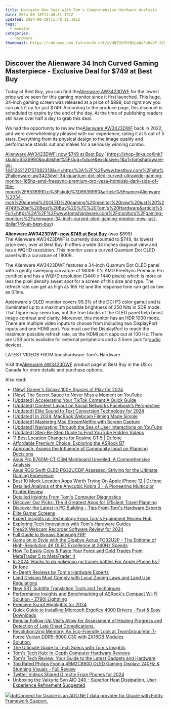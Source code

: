 ```yaml
---
title: Navigate New Gear with Tom's Comprehensive Hardware Analysis
date: 2024-08-18T11:48:11.191Z
updated: 2024-08-19T11:48:11.191Z
tags:
  - monitor
categories:
  - hardware
thumbnail: https://cdn.mos.cms.futurecdn.net/eVdN7QXfbYBGpsNeFxHabF-320-80.jpg
---
```


## Discover the Alienware 34 Inch Curved Gaming Masterpiece - Exclusive Deal for $749 at Best Buy

Today at Best Buy, you can find the[Alienware AW3423DWF](https://shop-links.co/link/?exclusive=1&publisher_slug=itechdaily19598&url=https%3A%2F%2Fshop-links.co%2Flink%3FskuId%3D6536990%26publisher%255Fslug%3Dfuture%26exclusive%3D1%26u1%3Dtomshardware-us-8883365551752564198%26url%3Dhttps%253A%252F%252Fwww.bestbuy.com%252Fsite%252Falienware-aw3423dwf-34-quantum-dot-oled-curved-ultrawide-gaming-monitor-165hz-amd-freesync-premium-pro-vesa-hdmiusb-dark-side-of-the-moon%252F6536990.p%253FskuId%253D6536990%26article%255Fname%3DAlienware%252034-inch%2520curved%2520OLED%2520gaming%2520monitor%2520now%2520just%2520%2524749%2520at%2520Best%2520Buy%2520%257C%2520Tom%27s%2520Hardware%26article%255Furl%3Dhttps%253A%252F%252Fwww.tomshardware.com%252Fmonitors%252Fgaming-monitors%252Falienware-34-inch-curved-oled-gaming-monitor-now-just-dollar749-at-best-buy) for the lowest price we've seen for this gaming monitor since it first launched. This huge, 34-inch gaming screen was released at a price of $899, but right now you can pick it up for just $749\. According to the produce page, this discount is scheduled to expire by the end of the day. At the time of publishing readers still have over half a day to grab this deal.

 We had the opportunity to review the[Alienware AW3423DWF](https://tools.techidaily.com) back in 2022, and were overwhelmingly pleased with our experience, rating it at 5 out of 5 stars. Everything from its physical design to the image quality and performance stands out and makes for a seriously winning combo.

[Alienware AW3423DWF: now $749 at Best Buy](https://cdn.mos.cms.futurecdn.net/VucdWwtqNLVcEAE9mLSYYQ-200-100.jpg "Alienware AW3423DWF: now $749 at Best Buy") ](https://shop-links.co/link?skuId=6536990&publisher%5Fslug=future&exclusive=1&u1=tomshardware-us-1441242121757082318&url=https%3A%2F%2Fwww.bestbuy.com%2Fsite%2Falienware-aw3423dwf-34-quantum-dot-oled-curved-ultrawide-gaming-monitor-165hz-amd-freesync-premium-pro-vesa-hdmiusb-dark-side-of-the-moon%2F6536990.p%3FskuId%3D6536990&article%5Fname=Alienware%2034-inch%20curved%20OLED%20gaming%20monitor%20now%20just%20%24749%20at%20Best%20Buy%20%7C%20Tom's%20Hardware&article%5Furl=https%3A%2F%2Fwww.tomshardware.com%2Fmonitors%2Fgaming-monitors%2Falienware-34-inch-curved-oled-gaming-monitor-now-just-dollar749-at-best-buy)

**Alienware AW3423DWF:** [**now $749 at Best Buy**](https://shop-links.co/link/?exclusive=1&publisher_slug=itechdaily19598&url=https%3A%2F%2Fshop-links.co%2Flink%3FskuId%3D6536990%26publisher%255Fslug%3Dfuture%26exclusive%3D1%26u1%3Dtomshardware-us-1399312051051080225%26url%3Dhttps%253A%252F%252Fwww.bestbuy.com%252Fsite%252Falienware-aw3423dwf-34-quantum-dot-oled-curved-ultrawide-gaming-monitor-165hz-amd-freesync-premium-pro-vesa-hdmiusb-dark-side-of-the-moon%252F6536990.p%253FskuId%253D6536990%26article%255Fname%3DAlienware%252034-inch%2520curved%2520OLED%2520gaming%2520monitor%2520now%2520just%2520%2524749%2520at%2520Best%2520Buy%2520%257C%2520Tom%27s%2520Hardware%26article%255Furl%3Dhttps%253A%252F%252Fwww.tomshardware.com%252Fmonitors%252Fgaming-monitors%252Falienware-34-inch-curved-oled-gaming-monitor-now-just-dollar749-at-best-buy) (was $899)  
 The Alienware AW3423DWF is currently discounted to $749, its lowest price ever, over at Best Buy. It offers a wide 34 inches diagonal view and has a WQHD resolution. This monitor uses a curved Quantum Dot OLED panel with a curvature of 1800R.

 The Alienware AW3423DWF features a 34-inch Quantum Dot OLED panel with a gently sweeping curvature of 1800R. It's AMD FreeSync Premium Pro certified and has a WQHD resolution (3440 x 1440 pixels) which is more or less the pixel density sweet spot for a screen of this size and type. The refresh rate can get as high as 165 Hz and the response time can get as low as 0.1ms.

 Apienware's OLED monitor covers 99.3% of the DCI P3 color gamut and is illuminated up to a maximum possible brightness of 250 Nits in SDR mode. That figure may seem low, but the true blacks of the OLED panel help boost image contrast and clarity. Moreover, this monitor has an HDR 1000 mode. There are multiple video inputs to choose from including two DisplayPort inputs and one HDMI port. You must use the DisplayPort to reach the maximum possible refresh rate, as the HDMI port caps out at 100 Hz. There are USB ports available for external peripherals and a 3.5mm jack for[audio](https://tools.techidaily.com) devices.

 LATEST VIDEOS FROM tomshardware Tom's Hardware

 Visit the[Alienware AW3423DWF](https://shop-links.co/link/?exclusive=1&publisher_slug=itechdaily19598&url=https%3A%2F%2Fshop-links.co%2Flink%3FskuId%3D6536990%26publisher%255Fslug%3Dfuture%26exclusive%3D1%26u1%3Dtomshardware-us-8883365551752564198%26url%3Dhttps%253A%252F%252Fwww.bestbuy.com%252Fsite%252Falienware-aw3423dwf-34-quantum-dot-oled-curved-ultrawide-gaming-monitor-165hz-amd-freesync-premium-pro-vesa-hdmiusb-dark-side-of-the-moon%252F6536990.p%253FskuId%253D6536990%26article%255Fname%3DAlienware%252034-inch%2520curved%2520OLED%2520gaming%2520monitor%2520now%2520just%2520%2524749%2520at%2520Best%2520Buy%2520%257C%2520Tom%27s%2520Hardware%26article%255Furl%3Dhttps%253A%252F%252Fwww.tomshardware.com%252Fmonitors%252Fgaming-monitors%252Falienware-34-inch-curved-oled-gaming-monitor-now-just-dollar749-at-best-buy) product page at Best Buy in the US or Canada for more details and purchase options.

<ins class="adsbygoogle"
     style="display:block"
     data-ad-format="autorelaxed"
     data-ad-client="ca-pub-7571918770474297"
     data-ad-slot="1223367746"></ins>



<ins class="adsbygoogle"
     style="display:block"
     data-ad-client="ca-pub-7571918770474297"
     data-ad-slot="8358498916"
     data-ad-format="auto"
     data-full-width-responsive="true"></ins>

<span class="atpl-alsoreadstyle">Also read:</span>
<div><ul>
<li><a href="https://eaxpv-info.techidaily.com/new-gamers-galaxy-100plus-spaces-of-play-for-2024/"><u>[New] Gamer's Galaxy  100+ Spaces of Play for 2024</u></a></li>
<li><a href="https://facebook-video-footage.techidaily.com/new-the-secret-sauce-to-never-miss-a-moment-on-youtube/"><u>[New] The Secret Sauce to Never Miss a Moment on YouTube</u></a></li>
<li><a href="https://tiktok-video-files.techidaily.com/updated-accelerating-your-tiktok-content-a-quick-guide/"><u>[Updated] Accelerating Your TikTok Content  A Quick Guide</u></a></li>
<li><a href="https://facebook-video-files.techidaily.com/updated-content-layout-on-social-networks-facebooks-perspective/"><u>[Updated] Content Layout on Social Networks  Facebook’s Perspective</u></a></li>
<li><a href="https://fox-friendly.techidaily.com/updated-elite-sound-to-text-conversion-technology-for-2024/"><u>[Updated] Elite Sound to Text Conversion Technology for 2024</u></a></li>
<li><a href="https://remote-screen-capture.techidaily.com/updated-in-2024-macbook-webcam-filming-made-simple/"><u>[Updated] In 2024, MacBook Webcam Filming Made Simple</u></a></li>
<li><a href="https://desktop-recording.techidaily.com/updated-mastering-mac-streamnetflix-with-screen-capture/"><u>[Updated] Mastering Mac  StreamNetflix with Screen Capture</u></a></li>
<li><a href="https://youtube-webster.techidaily.com/ed-navigating-through-the-sea-of-user-interactions-on-youtube/"><u>[Updated] Navigating Through the Sea of User Interactions on YouTube</u></a></li>
<li><a href="https://youtube-blog.techidaily.com/ed-step-by-step-guide-to-find-youtube-hidden-videos/"><u>[Updated] Step-By-Step Guide to Find YouTube Hidden Videos</u></a></li>
<li><a href="https://location-fake.techidaily.com/11-best-location-changers-for-realme-gt-5-drfone-by-drfone-virtual-android/"><u>11 Best Location Changers for Realme GT 5 | Dr.fone</u></a></li>
<li><a href="https://hardware-reviews.techidaily.com/affordable-premium-choice-exploring-the-asrock-b7/"><u>Affordable Premium Choice: Exploring the ASRock B7</u></a></li>
<li><a href="https://hardware-reviews.techidaily.com/1723341748614-approach-assess-the-influence-of-community-input-on-planning-decisions/"><u>Approach: Assess the Influence of Community Input on Planning Decisions</u></a></li>
<li><a href="https://hardware-reviews.techidaily.com/asus-pro-b760m-ct-csm-mainboard-unveiled-a-comprehensive-analysis/"><u>Asus Pro B760M-CT CSM Mainboard Unveiled: A Comprehensive Analysis</u></a></li>
<li><a href="https://hardware-reviews.techidaily.com/asus-rog-swift-oled-pg32ucdp-assessed-striving-for-the-ultimate-gaming-experience/"><u>Asus ROG Swift OLED PG32UCDP Assessed: Striving for the Ultimate Gaming Experience</u></a></li>
<li><a href="https://fake-location.techidaily.com/best-10-mock-location-apps-worth-trying-on-apple-iphone-12-drfone-by-drfone-virtual-ios/"><u>Best 10 Mock Location Apps Worth Trying On Apple iPhone 12 | Dr.fone</u></a></li>
<li><a href="https://hardware-reviews.techidaily.com/detailed-analysis-of-the-anycubic-kobra-3-a-pioneering-multicolor-printer-review/"><u>Detailed Analysis of the Anycubic Kobra 3 - A Pioneering Multicolor Printer Review</u></a></li>
<li><a href="https://hardware-reviews.techidaily.com/detailed-insights-from-toms-computer-diagnostics/"><u>Detailed Insights From Tom's Computer Diagnostics</u></a></li>
<li><a href="https://techno-recovery.techidaily.com/discover-our-picks-the-8-greatest-apps-for-efficient-travel-planning/"><u>Discover Our Picks: The 8 Greatest Apps for Efficient Travel Planning</u></a></li>
<li><a href="https://hardware-reviews.techidaily.com/discover-the-latest-in-pc-building-tips-from-toms-hardware-experts/"><u>Discover the Latest in PC Building - Tips From Tom's Hardware Experts</u></a></li>
<li><a href="https://hardware-reviews.techidaily.com/elite-gamer-screens/"><u>Elite Gamer Screens</u></a></li>
<li><a href="https://hardware-reviews.techidaily.com/expert-insights-on-technology-from-toms-equipment-review-hub/"><u>Expert Insights on Technology From Tom's Equipment Review Hub</u></a></li>
<li><a href="https://hardware-reviews.techidaily.com/exploring-tech-innovations-with-toms-hardware-guides/"><u>Exploring Tech Innovations with Tom's Hardware Guides</u></a></li>
<li><a href="https://desktop-recording.techidaily.com/free2x-webcam-recorder-software-review-for-2024/"><u>Free2X Webcam Recorder Software Review for 2024</u></a></li>
<li><a href="https://android-frp.techidaily.com/full-guide-to-bypass-samsung-frp-by-drfone-android/"><u>Full Guide to Bypass Samsung FRP</u></a></li>
<li><a href="https://hardware-reviews.techidaily.com/game-on-in-style-with-the-gigabye-aorus-fo32u2p-the-epitome-of-high-resolution-4k-oled-excellence-at-240hz-speeds/"><u>Game on in Style with the Gigabye Aorus FO32U2P - The Epitome of High-Resolution 4K OLED Excellence at 240Hz Speeds</u></a></li>
<li><a href="https://blog-min.techidaily.com/how-to-easily-copy-and-paste-your-forex-and-gold-trades-from-metatrader-5-to-metatrader-4-by-mt4copier-guide/"><u>How To Easily Copy & Paste Your Forex and Gold Trades From MetaTrader 5 to MetaTrader 4</u></a></li>
<li><a href="https://ios-pokemon-go.techidaily.com/in-2024-hacks-to-do-pokemon-go-trainer-battles-for-apple-iphone-6s-drfone-by-drfone-virtual-ios/"><u>In 2024, Hacks to do pokemon go trainer battles For Apple iPhone 6s | Dr.fone</u></a></li>
<li><a href="https://hardware-reviews.techidaily.com/in-depth-reviews-by-toms-hardware-experts/"><u>In-Depth Reviews by Tom's Hardware Experts</u></a></li>
<li><a href="https://hardware-reviews.techidaily.com/1723341757274-land-division-must-comply-with-local-zoning-laws-and-land-use-regulations/"><u>Land Division Must Comply with Local Zoning Laws and Land Use Regulations</u></a></li>
<li><a href="https://ai-video-translation.techidaily.com/new-srt-subtitle-translation-tools-and-techniques/"><u>New SRT Subtitle Translation Tools and Techniques</u></a></li>
<li><a href="https://hardware-reviews.techidaily.com/performance-insights-and-benchmarking-of-asrocks-compact-wi-fi-solution-z790i-lightning/"><u>Performance Insights and Benchmarking of ASRock's Compact Wi-Fi Solution - Z790I Lightning</u></a></li>
<li><a href="https://extra-guidance.techidaily.com/premiere-script-highlights-for-2024/"><u>Premiere Script Highlights for 2024</u></a></li>
<li><a href="https://win-dash.techidaily.com/quick-guide-to-installing-microsoft-ergokey-4000-drivers-fast-and-easy-downloads/"><u>Quick Guide to Installing Microsoft ErgoKey 4000 Drivers - Fast & Easy Downloads</u></a></li>
<li><a href="https://hardware-reviews.techidaily.com/regular-follow-up-visits-allow-for-assessment-of-healing-progress-and-detection-of-late-onset-complications/"><u>Regular Follow-Up Visits Allow for Assessment of Healing Progress and Detection of Late Onset Complications.</u></a></li>
<li><a href="https://hardware-reviews.techidaily.com/revolutionizing-memory-an-eco-friendly-look-at-teamgroupebn-t-force-vulcan-ddr5-6000-c30-with-2x16gb-modules/"><u>Revolutionizing Memory: An Eco-Friendly Look at TeamGroup'ebn T-Force Vulcan DDR5-6000 C30 with 2X16GB Modules</u></a></li>
<li><a href="https://hardware-reviews.techidaily.com/1723341722803-solution/"><u>Solution:</u></a></li>
<li><a href="https://hardware-reviews.techidaily.com/the-ultimate-guide-to-tech-specs-with-toms-insights/"><u>The Ultimate Guide to Tech Specs with Tom's Insights</u></a></li>
<li><a href="https://hardware-reviews.techidaily.com/toms-tech-hub-in-depth-computer-hardware-reviews/"><u>Tom's Tech Hub: In-Depth Computer Hardware Reviews</u></a></li>
<li><a href="https://hardware-reviews.techidaily.com/toms-tech-review-your-guide-to-the-latest-gadgets-and-hardware/"><u>Tom's Tech Review: Your Guide to the Latest Gadgets and Hardware</u></a></li>
<li><a href="https://hardware-reviews.techidaily.com/top-rated-philips-evonia-49m2c8900-oled-gaming-display-240hz-and-stunning-visuals-full-review/"><u>Top Rated Philips Evonia 49M2C8900 OLED Gaming Display: 240Hz & Stunning Visuals - Full Review</u></a></li>
<li><a href="https://twitter-videos.techidaily.com/twitter-videos-shared-directly-from-phones-for-2024/"><u>Twitter Videos Shared Directly From Phones for 2024</u></a></li>
<li><a href="https://hardware-reviews.techidaily.com/unboxing-the-valkyrie-syn-aio-240-superior-heat-dissipation-user-experience-refinement-suggested/"><u>Unboxing the Valkyrie Syn AIO 240 - Superior Heat Dissipation, User Experience Refinement Suggested</u></a></li>
</ul></div>

<!-- affiliate ads begin -->
<a href="https://checkout.devart.com/order/checkout.php?PRODS=5023555&QTY=1&AFFILIATE=108875&CART=1"><img src="https://secure.avangate.com/images/merchant/45b430710ad04765a6afd58d9d9fafca/products/dotConnect_O.png" border="0">dotConnect for Oracle is an ADO.NET data provider for Oracle with Entity Framework Support.</a>
<!-- affiliate ads end -->